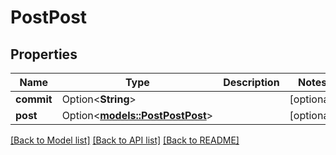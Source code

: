 # PostPost

## Properties

Name | Type | Description | Notes
------------ | ------------- | ------------- | -------------
**commit** | Option<**String**> |  | [optional]
**post** | Option<[**models::PostPostPost**](PostPost_post.md)> |  | [optional]

[[Back to Model list]](../README.md#documentation-for-models) [[Back to API list]](../README.md#documentation-for-api-endpoints) [[Back to README]](../README.md)



